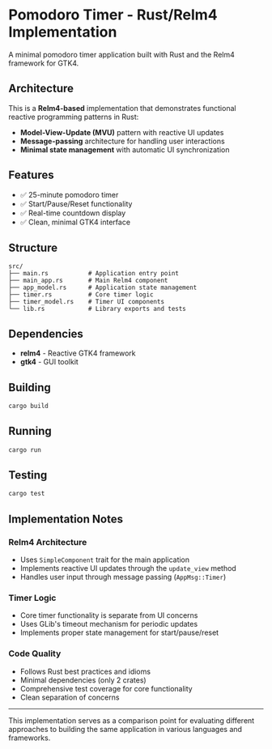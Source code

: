 # Pomodoro Timer - Rust/Relm4 Implementation

A minimal pomodoro timer application built with Rust and the Relm4 framework for GTK4.

## Architecture

This is a **Relm4-based** implementation that demonstrates functional reactive programming patterns in Rust:

- **Model-View-Update (MVU)** pattern with reactive UI updates
- **Message-passing** architecture for handling user interactions
- **Minimal state management** with automatic UI synchronization

## Features

- ✅ 25-minute pomodoro timer
- ✅ Start/Pause/Reset functionality
- ✅ Real-time countdown display
- ✅ Clean, minimal GTK4 interface

## Structure

```
src/
├── main.rs           # Application entry point
├── main_app.rs       # Main Relm4 component
├── app_model.rs      # Application state management
├── timer.rs          # Core timer logic
├── timer_model.rs    # Timer UI components
└── lib.rs            # Library exports and tests
```

## Dependencies

- **relm4** - Reactive GTK4 framework
- **gtk4** - GUI toolkit

## Building

```bash
cargo build
```

## Running

```bash
cargo run
```

## Testing

```bash
cargo test
```

## Implementation Notes

### Relm4 Architecture
- Uses `SimpleComponent` trait for the main application
- Implements reactive UI updates through the `update_view` method
- Handles user input through message passing (`AppMsg::Timer`)

### Timer Logic
- Core timer functionality is separate from UI concerns
- Uses GLib's timeout mechanism for periodic updates
- Implements proper state management for start/pause/reset

### Code Quality
- Follows Rust best practices and idioms
- Minimal dependencies (only 2 crates)
- Comprehensive test coverage for core functionality
- Clean separation of concerns

---

This implementation serves as a comparison point for evaluating different approaches to building the same application in various languages and frameworks.